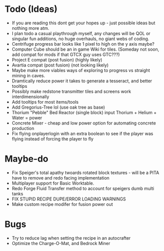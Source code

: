 # Todo (Ideas)
- If you are reading this dont get your hopes up - just possible ideas but nothing more atm.
- I plan todo a casual playthrough myself, any changes will be QOL or singular fun additions, no huge overhauls, no giant webs of coding.
- Centrifuge progress bar looks like 1 pixel to high on the y axis maybe?
- Computer Cube should be an in game Wiki for tiles. (Someday not soon, add compat for mods if that GTCX guy uses GTC???)
- Project E compat (post fusion) (highly likely)
- Avartia compat (post fusion) (not looking likely)
- Maybe make more viables ways of exploring to progress vs straight mining in caves.
- Dramtically reduce power it takes to generate a tesseract, and better tooltips
- Possibly make redstone transmitter tiles and screens work interdimensionally
- Add tooltips for most items/tools
- Add Gregorius-Tree lol (use oak tree as base)
- Thorium "Pebble" Bed Reactor (single block) input Thorium + Helium + Water = power
- Concrete Mixer - cheap and low power option for automating concrete production
- Fix flying onplayerlogin with an extra boolean to see if the player was flying instead of forcing the player to fly

# Maybe-do
- Fix Speiger's total apathy twoards rotated block textures - will be a PITA have to remove and redo facing implementation
- Multiplayer support for Basic Worktable.
- Redo Forge Fluid Transfer method to account for speigers dumb multi tanks
- FIX STUPID RECIPE DUPE/ERROR LOADING WARNINGS
- Make custom recipe modifer for fusion power out

# Bugs
- Try to reduce lag when setting the recipe in an autocrafter
- Optimize the Charge-O-Mat, and Bedrock Miner